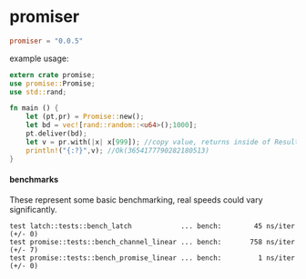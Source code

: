 promiser
============

``` toml
promiser = "0.0.5"
```

example usage:
``` rust
extern crate promise;
use promise::Promise;
use std::rand;

fn main () {
    let (pt,pr) = Promise::new();
    let bd = vec![rand::random::<u64>();1000];
    pt.deliver(bd);
    let v = pr.with(|x| x[999]); //copy value, returns inside of Result
    println!("{:?}",v); //Ok(3654177790282180513)
}
```

#### benchmarks ####
These represent some basic benchmarking, real speeds could vary significantly. 
```
test latch::tests::bench_latch            ... bench:        45 ns/iter (+/- 0)
test promise::tests::bench_channel_linear ... bench:       758 ns/iter (+/- 7)
test promise::tests::bench_promise_linear ... bench:         1 ns/iter (+/- 0)
```
